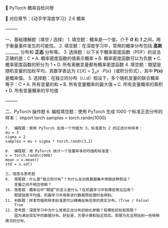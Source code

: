 🧪 PyTorch 概率自检问卷

📘 对应章节：《动手学深度学习》2.6 概率

⸻

一、基础理解题（填空 / 选择）
	1.	填空题：概率是一个值，介于 ___0___ 和 ___1___ 之间，用于衡量事件发生的可能性。
	2.	填空题：在深度学习中，常用的概率分布包括 __高斯_________ 分布和 __正态__ 分布等。
	3.	选择题：以下关于概率密度函数（PDF）的说法正确的是：C
	•	A. 概率密度函数的值表示概率
	•	B. 概率密度函数可以为负数
	•	C. 概率密度函数的积分为 1
	•	D. 所有离散变量都有概率密度函数
	4.	填空题：期望是随机变量的加权平均，其数学表达为 $\mathbb{E}[X] = \sum_x x \cdot P(x)$（或积分形式），其中 __P(x)__ 是概率值。
	5.	选择题：在独立同分布（i.i.d）假设下，多个随机变量的联合概率等于：C
	•	A. 所有变量的和
	•	B. 所有变量概率的最大值
	•	C. 所有变量概率的乘积
	•	D. 所有变量概率的平均值

⸻

二、PyTorch 操作题
	6.	编程填空题：使用 PyTorch 生成 1000 个标准正态分布的样本：
    import torch
    samples = torch.randn(1000)

    7.	编程题：使用 PyTorch 生成一个均值为 3，标准差为 2 的正态分布样本：
    mu = 3
    sigma = 2
    samples = mu + sigma * torch.randn(3,2)

    8.	编程题：用 PyTorch 统计一个张量样本的均值和标准差：
    x = torch.randn(1000)
    mean = x.mean()
    std = x.sd()

    三、简答与思考题
	9.	简答题：什么是“独立同分布”？为什么在训练数据集中常做这种假设？
        变量之间不相互依赖？
	10.	简答题：概率论中“期望”的含义是什么？在机器学习中有哪些常见应用？
        期望就是平均值，机器学习中用来进行数据预处理时会用到。
	11.	判断题：样本均值和样本标准差可以精确反映总体的真实分布。（True / False）
        True
	12.	思考题：深度学习中为什么常用正态分布初始化参数？有哪些好处和局限？
        因为满足现实中的数据分布。好处是，方便计算和贴近现实。局限为无法预估到一些特殊情况的分布。

